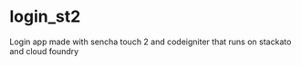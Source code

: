 login_st2
=========

Login app made with sencha touch 2 and codeigniter that runs on stackato and cloud foundry